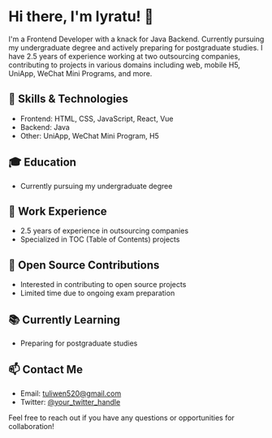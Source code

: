 # Hi there, I'm lyratu! 👋

I'm a Frontend Developer with a knack for Java Backend. Currently pursuing my undergraduate degree and actively preparing for postgraduate studies. I have 2.5 years of experience working at two outsourcing companies, contributing to projects in various domains including web, mobile H5, UniApp, WeChat Mini Programs, and more.

## 🔧 Skills & Technologies
- Frontend: HTML, CSS, JavaScript, React, Vue
- Backend: Java
- Other: UniApp, WeChat Mini Program, H5

## 🎓 Education
- Currently pursuing my undergraduate degree

## 💼 Work Experience
- 2.5 years of experience in outsourcing companies
- Specialized in TOC (Table of Contents) projects

## 🚀 Open Source Contributions
- Interested in contributing to open source projects
- Limited time due to ongoing exam preparation

## 📚 Currently Learning
- Preparing for postgraduate studies

## 📫 Contact Me
- Email: tuliwen520@gmail.com
- Twitter: [@your_twitter_handle]([https://twitter.com/your-twitter-handle](https://twitter.com/lyrat0))

Feel free to reach out if you have any questions or opportunities for collaboration!
